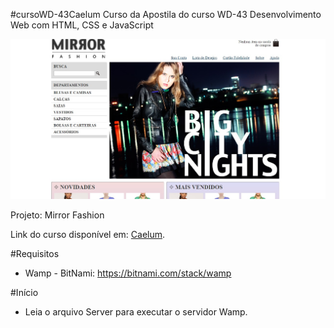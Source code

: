 #cursoWD-43Caelum
Curso da Apostila do curso WD-43 Desenvolvimento Web com HTML, CSS e JavaScript

![alt tag](https://github.com/karenyov/cursoWD-43Caelum/blob/master/home.jpg)

Projeto: Mirror Fashion

Link do curso disponível em: [Caelum](https://www.caelum.com.br/apostila-html-css-javascript/).

#Requisitos
* Wamp - BitNami: https://bitnami.com/stack/wamp

#Início
* Leia o arquivo Server para executar o servidor Wamp. 

